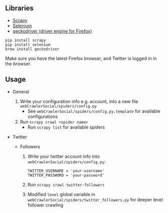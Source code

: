 ## Libraries

* [Scrapy](https://scrapy.org/)
* [Selenium](http://selenium-python.readthedocs.io/index.html)
* [geckodriver (driver engine for Firefox)](https://github.com/mozilla/geckodriver)

```
pip install scrapy
pip install selenium
brew install geckodriver
```

Make sure you have the latest Firefox browser, and Twitter is logged in in the browser.

## Usage

- General
	1. Write your configuration info e.g. account, into a new file `webCrawlerSocial/spiders/config.py`
		- See `webCrawlerSocial/spiders/config.py.template` for available configurations
	2. Run `scrapy crawl <spider name>`
		- Run `scrapy list` for available spiders

- Twitter
	- Followers
		1. Write your twitter account info into `webCrawlerSocial/spiders/config.py`:
			```
			TWITTER_USERNAME = 'your-username'
			TWITTER_PASSWORD = 'your-password'
			```

		2. Run `scrapy crawl twitter-followers`
		3. Modified `level` global variable in `webCrawlerSocial/spiders/twitter_followers.py` for deeper level follower crawling


